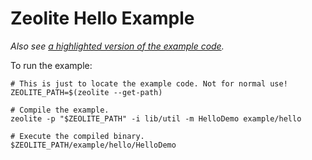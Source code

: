 # Zeolite Hello Example

*Also see
[a highlighted version of the example code](https://ta0kira.github.io/zeolite/example/hello).*

To run the example:

```shell
# This is just to locate the example code. Not for normal use!
ZEOLITE_PATH=$(zeolite --get-path)

# Compile the example.
zeolite -p "$ZEOLITE_PATH" -i lib/util -m HelloDemo example/hello

# Execute the compiled binary.
$ZEOLITE_PATH/example/hello/HelloDemo
```
